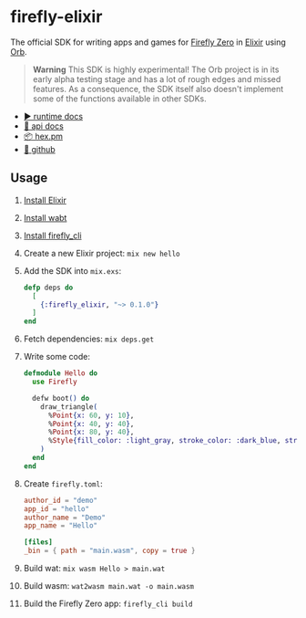 # firefly-elixir

The official SDK for writing apps and games for [Firefly Zero](https://fireflyzero.com/) in [Elixir](https://elixir-lang.org/) using [Orb](https://github.com/RoyalIcing/Orb).

> **Warning**
This SDK is highly experimental! The Orb project is in its early alpha testing stage and has a lot of rough edges and missed features. As a consequence, the SDK itself also doesn't implement some of the functions available in other SDKs.

* [▶️ runtime docs](https://docs.fireflyzero.com/dev/getting-started/)
* [📄 api docs](https://hexdocs.pm/firefly_elixir/api-reference.html)
* [📦 hex.pm](https://hex.pm/packages/firefly_elixir)
* [🐙 github](https://github.com/firefly-zero/firefly-elixir)

## Usage

1. [Install Elixir](https://elixir-lang.org/install.html)
1. [Install wabt](https://github.com/WebAssembly/wabt/releases)
1. [Install firefly_cli](https://docs.fireflyzero.com/dev/getting-started/#-install-tools)
1. Create a new Elixir project: `mix new hello`
1. Add the SDK into `mix.exs`:

    ```elixir
    defp deps do
      [
        {:firefly_elixir, "~> 0.1.0"}
      ]
    end
    ```

1. Fetch dependencies: `mix deps.get`
1. Write some code:

    ```elixir
    defmodule Hello do
      use Firefly

      defw boot() do
        draw_triangle(
          %Point{x: 60, y: 10},
          %Point{x: 40, y: 40},
          %Point{x: 80, y: 40},
          %Style{fill_color: :light_gray, stroke_color: :dark_blue, stroke_width: 1}
        )
      end
    end
    ```

1. Create `firefly.toml`:

    ```toml
    author_id = "demo"
    app_id = "hello"
    author_name = "Demo"
    app_name = "Hello"

    [files]
    _bin = { path = "main.wasm", copy = true }
    ```

1. Build wat: `mix wasm Hello > main.wat`
1. Build wasm: `wat2wasm main.wat -o main.wasm`
1. Build the Firefly Zero app: `firefly_cli build`
